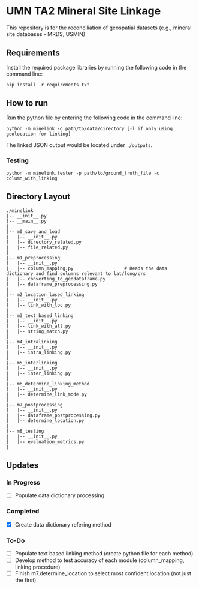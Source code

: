 # UMN TA2 Mineral Site Linkage
This repository is for the reconciliation of geospatial datasets (e.g., mineral site databases - MRDS, USMIN)

## Requirements
Install the required package libraries by running the following code in the command line:
```
pip install -r requirements.txt
```

## How to run
Run the python file by entering the following code in the command line:
```
python -m minelink -d path/to/data/directory [-l if only using geolocation for linking]
```
The linked JSON output would be located under `./outputs`.

### Testing
```
python -m minelink.tester -p path/to/ground_truth_file -c column_with_linking
```

## Directory Layout
```
./minelink
|-- __init__.py
|-- __main__.py
|
|-- m0_save_and_load
|   |-- __init__.py
|   |-- directory_related.py
|   |-- file_related.py
|
|-- m1_preprocessing
|   |-- __init__.py
|   |-- column_mapping.py                   # Reads the data dictionary and find columns relevant to lat/long/crs
|   |-- converting_to_geodataframe.py
|   |-- dataframe_preprocessing.py
|
|-- m2_location_lased_linking
|   |-- __init__.py
|   |-- link_with_loc.py
|
|-- m3_text_based_linking
|   |-- __init__.py
|   |-- link_with_all.py
|   |-- string_match.py
|
|-- m4_intralinking
|   |-- __init__.py
|   |-- intra_linking.py
|
|-- m5_interlinking
|   |-- __init__.py
|   |-- inter_linking.py
|
|-- m6_determine_linking_method
|   |-- __init__.py
|   |-- determine_link_mode.py
|
|-- m7_postprocessing
|   |-- __init__.py
|   |-- dataframe_postprocessing.py
|   |-- determine_location.py
|
|-- m8_testing
|   |-- __init__.py
|   |-- evaluation_metrics.py
|
```

## Updates
### In Progress
- [ ] Populate data dictionary processing

### Completed 
- [x] Create data dictionary refering method

### To-Do
- [ ] Populate text based linking method (create python file for each method)
- [ ] Develop method to test accuracy of each module (column_mapping, linking procedure)
- [ ] Finish m7.determine_location to select most confident location (not just the first)
